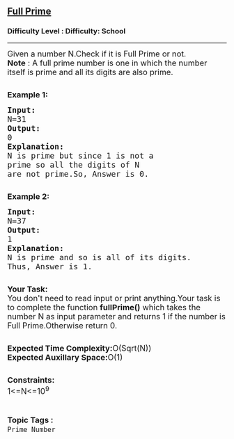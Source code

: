 <h2><a href="https://www.geeksforgeeks.org/problems/full-prime2659/1?page=4&difficulty=School&sortBy=submissions">Full Prime</a></h2><h3>Difficulty Level : Difficulty: School</h3><hr><div class="problems_problem_content__Xm_eO"><p><span style="font-size:18px">Given a number N.Check if it is Full Prime or not.&nbsp;<br>
<strong>Note</strong> : A full prime number is one in which the number itself is prime and all its digits are also prime.</span></p>

<p><br>
<span style="font-size:18px"><strong>Example 1:</strong></span></p>

<pre><span style="font-size:18px"><strong>Input:</strong>
N=31
<strong>Output:</strong>
0
<strong>Explanation:</strong>
N is prime but since 1 is not a 
prime so all the digits of N
are not prime.So, Answer is 0.</span></pre>

<p><br>
<span style="font-size:18px"><strong>Example 2:</strong></span></p>

<pre><span style="font-size:18px"><strong>Input:</strong>
N=37
<strong>Output:</strong>
1
<strong>Explanation:</strong>
N is prime and so is all of its digits.
Thus, Answer is 1.</span></pre>

<p><br>
<span style="font-size:18px"><strong>Your Task:</strong><br>
You don't need to read input or print anything.Your task is to complete the function <strong>fullPrime()</strong> which takes the number N as input parameter and returns 1 if the number is Full Prime.Otherwise return 0.</span></p>

<p><br>
<span style="font-size:18px"><strong>Expected Time Complexity:</strong>O(Sqrt(N))<br>
<strong>Expected Auxillary Space:</strong>O(1)</span></p>

<p><br>
<span style="font-size:18px"><strong>Constraints:</strong><br>
1&lt;=N&lt;=10<sup>9</sup></span></p>
</div><br><p><span style=font-size:18px><strong>Topic Tags : </strong><br><code>Prime Number</code>&nbsp;